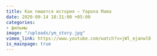 ```yaml
---
title: Как пишется история – Yapona Mama
date: 2020-09-14 18:31:00 +05:00
categories:
- фильмы
image: "/uploads/ym_story.jpg"
vimeo_link: https://www.youtube.com/watch?v=jWl_ejanwl8
is_mainpage: true
---
```


